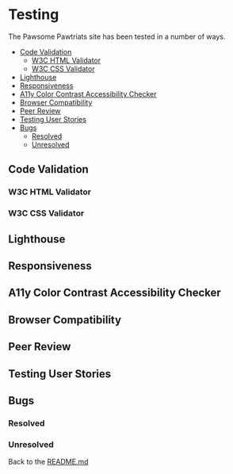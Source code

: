 # Testing 

The Pawsome Pawtriats site has been tested in a number of ways.

- [Code Validation](#code-validation)
    - [W3C HTML Validator](#w3c-html-validator) 
    - [W3C CSS Validator](#w3c-css-validator)
- [Lighthouse](#lighthouse)
- [Responsiveness](#responsiveness)
- [A11y Color Contrast Accessibility Checker](#a11y-color-contrast-accessibility-checker)
- [Browser Compatibility](#browser-compatibility)
- [Peer Review](#peer-review)
- [Testing User Stories](#testing-user-stories)
- [Bugs](#bugs)
    - [Resolved](#resolved)
    - [Unresolved](#unresolved)


## Code Validation 

### W3C HTML Validator

### W3C CSS Validator 

## Lighthouse 

## Responsiveness 

## A11y Color Contrast Accessibility Checker

## Browser Compatibility

## Peer Review

## Testing User Stories 

## Bugs

### Resolved

### Unresolved
Back to the [README.md](./README.md#testing)